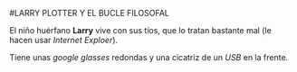 #LARRY PLOTTER Y EL BUCLE FILOSOFAL

El niño huérfano **Larry** vive con sus tíos, que lo tratan bastante mal
(le hacen usar *Internet Exploer*).

Tiene unas *google glasses* redondas y una cicatriz de un *USB* en la frente.
